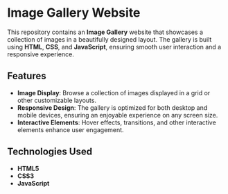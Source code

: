 # Image Gallery Website

This repository contains an **Image Gallery** website that showcases a collection of images in a beautifully designed layout. The gallery is built using **HTML**, **CSS**, and **JavaScript**, ensuring smooth user interaction and a responsive experience.

## Features

- **Image Display**: Browse a collection of images displayed in a grid or other customizable layouts.
- **Responsive Design**: The gallery is optimized for both desktop and mobile devices, ensuring an enjoyable experience on any screen size.
- **Interactive Elements**: Hover effects, transitions, and other interactive elements enhance user engagement.

## Technologies Used

- **HTML5**
- **CSS3**
- **JavaScript**
